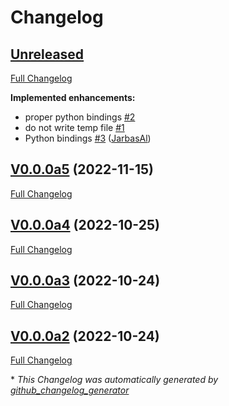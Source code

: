 # Changelog

## [Unreleased](https://github.com/OpenVoiceOS/ovos-stt-plugin-whispercpp/tree/HEAD)

[Full Changelog](https://github.com/OpenVoiceOS/ovos-stt-plugin-whispercpp/compare/V0.0.0a5...HEAD)

**Implemented enhancements:**

- proper python bindings [\#2](https://github.com/OpenVoiceOS/ovos-stt-plugin-whispercpp/issues/2)
- do not write temp file [\#1](https://github.com/OpenVoiceOS/ovos-stt-plugin-whispercpp/issues/1)
- Python bindings [\#3](https://github.com/OpenVoiceOS/ovos-stt-plugin-whispercpp/pull/3) ([JarbasAl](https://github.com/JarbasAl))

## [V0.0.0a5](https://github.com/OpenVoiceOS/ovos-stt-plugin-whispercpp/tree/V0.0.0a5) (2022-11-15)

[Full Changelog](https://github.com/OpenVoiceOS/ovos-stt-plugin-whispercpp/compare/V0.0.0a4...V0.0.0a5)

## [V0.0.0a4](https://github.com/OpenVoiceOS/ovos-stt-plugin-whispercpp/tree/V0.0.0a4) (2022-10-25)

[Full Changelog](https://github.com/OpenVoiceOS/ovos-stt-plugin-whispercpp/compare/V0.0.0a3...V0.0.0a4)

## [V0.0.0a3](https://github.com/OpenVoiceOS/ovos-stt-plugin-whispercpp/tree/V0.0.0a3) (2022-10-24)

[Full Changelog](https://github.com/OpenVoiceOS/ovos-stt-plugin-whispercpp/compare/V0.0.0a2...V0.0.0a3)

## [V0.0.0a2](https://github.com/OpenVoiceOS/ovos-stt-plugin-whispercpp/tree/V0.0.0a2) (2022-10-24)

[Full Changelog](https://github.com/OpenVoiceOS/ovos-stt-plugin-whispercpp/compare/6eb75bc5005babc7ff36cc83ab192ea715b3f34b...V0.0.0a2)



\* *This Changelog was automatically generated by [github_changelog_generator](https://github.com/github-changelog-generator/github-changelog-generator)*
